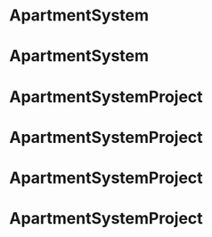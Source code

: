 # ApartmentSystem
# ApartmentSystem
# ApartmentSystemProject
# ApartmentSystemProject
# ApartmentSystemProject
# ApartmentSystemProject
